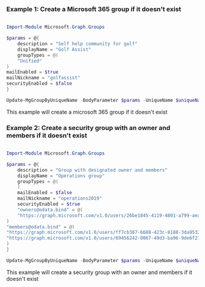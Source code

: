 ### Example 1: Create a Microsoft 365 group if it doesn't exist

```powershell

Import-Module Microsoft.Graph.Groups

$params = @{
	description = "Self help community for golf"
	displayName = "Golf Assist"
	groupTypes = @(
	"Unified"
)
mailEnabled = $true
mailNickname = "golfassist"
securityEnabled = $false
}

Update-MgGroupByUniqueName -BodyParameter $params -UniqueName $uniqueNameId 

```
This example will create a microsoft 365 group if it doesn't exist

### Example 2: Create a security group with an owner and members if it doesn't exist

```powershell

Import-Module Microsoft.Graph.Groups

$params = @{
	description = "Group with designated owner and members"
	displayName = "Operations group"
	groupTypes = @(
	)
	mailEnabled = $false
	mailNickname = "operations2019"
	securityEnabled = $true
	"owners@odata.bind" = @(
	"https://graph.microsoft.com/v1.0/users/26be1845-4119-4801-a799-aea79d09f1a2"
)
"members@odata.bind" = @(
"https://graph.microsoft.com/v1.0/users/ff7cb387-6688-423c-8188-3da9532a73cc"
"https://graph.microsoft.com/v1.0/users/69456242-0067-49d3-ba96-9de6f2728e14"
)
}

Update-MgGroupByUniqueName -BodyParameter $params -UniqueName $uniqueNameId 

```
This example will create a security group with an owner and members if it doesn't exist

